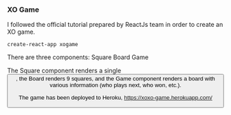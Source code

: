 ### XO Game

I followed the official tutorial prepared by ReactJs team in order to create an XO game.

```
create-react-app xogame
```
There are three components:
Square
Board
Game

The Square component renders a single <button>, the Board renders 9 squares, and the Game component renders a board with various information (who plays next, who won, etc.).

The game has been deployed to Heroku, https://xoxo-game.herokuapp.com/

